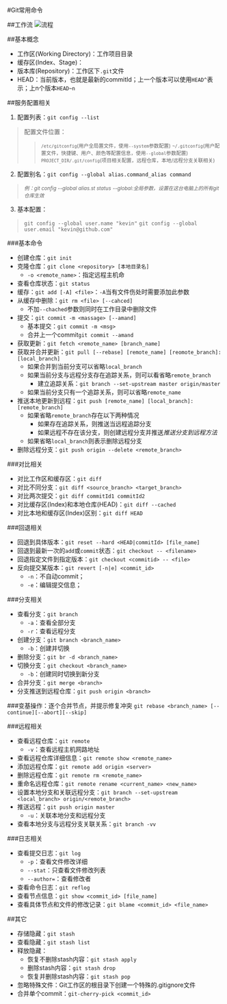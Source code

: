 #Git常用命令

##工作流
![流程](http://image.beekka.com/blog/2014/bg2014061202.jpg "流程")


##基本概念
+ 工作区(Working Directory)：工作项目目录
+ 缓存区(Index、Stage)：
+ 版本库(Repository)：工作区下`.git`文件
+ HEAD：当前版本，也就是最新的commitId；上一个版本可以使用`HEAD^`表示；上n个版本`HEAD~n`

##服务配置相关
1. 配置列表：`git config --list`
> 配置文件位置：
>> 	<small>`/etc/gitconfig`(用户全局置文件，使用`--system`参数配置)</small>
>> 	<small>`~/.gitconfig`(用户配置文件，快捷键、用户、颜色等配置信息，使用`--global`参数配置)</small>
>> 	<small>`PROJECT_DIR/.git/config`(项目相关配置，远程仓库，本地/远程分支关联相关)</small>
	
2. 配置别名：`git config --global alias.command_alias command`
> <small>*例：git config --global alias.st status*</small>
> <small>*--global:全局参数，设置在这台电脑上的所有git仓库生效*</small>

3. 基本配置：
> `git config --global user.name "kevin"`
> `git config --global user.email "kevin@github.com"`


###基本命令
- 创建仓库：`git init`
- 克隆仓库：`git clone <repository> [本地目录名]`
	+ `-o <remote_name>`：指定远程主机命
- 查看仓库状态：`git status`
- 缓存：`git add [-A] <file>`：`-A`当有文件伤处时需要添加此参数
- 从缓存中删除：`git rm <file> [--cahced]`
	+ 不加`--chached`参数则同时在工作目录中删除文件
- 提交：`git commit -m <massage> [--amand]`
	+ 基本提交：`git commit -m <msg>`
	+ 合并上一个commit`git commit --amand`
- 获取更新：`git fetch <remote_name> [branch_name]`
- 获取并合并更新：`git pull [--rebase] [remote_name] [reomote_branch]:[local_branch]`
	+ 如果合并到当前分支可以省略`local_branch`
	+ 如果当前分支与远程分支存在追踪关系，则可以看省略`remote_branch`
		* 建立追踪关系：`git branch --set-upstream master origin/master`
	+ 如果当前分支只有一个追踪关系，则可以省略`remote_name`
- 推送本地更新到远程：`git push [remote_name] [local_branch]:[remote_branch]`
	+ 如果省略`remote_branch`存在以下两种情况
		* 如果存在追踪关系，则推送当远程追踪分支
		* 如果远程不存在该分支，则创建远程分支并推送*推送分支到远程方法*
	+ 如果省略`local_branch`则表示删除远程分支
- 删除远程分支：`git push origin --delete <remote_branch>`


###对比相关
- 对比工作区和缓存区：`git diff`
- 对比不同分支：`git diff <source_branch> <target_branch>`
- 对比两次提交：`git diff commitId1 commitId2`
- 对比缓存区(Index)和本地仓库(HEAD)：`git diff --cached`
- 对比本地和缓存区(Index)区别：`git diff HEAD`

###回退相关
- 回退到具体版本：`git reset --hard <HEAD|commitId> [file_name]`
- 回退到最新一次的`add`或`commit`状态：`git checkout -- <filename>`
- 回退指定文件到指定版本：`git checkout <commitid> -- <file>`
- 反向提交某版本：`git revert [-n|e] <commit_id>`
	+ `-n`：不自动commit；
	+ `-e`：编辑提交信息；


###分支相关
- 查看分支：`git branch`
	+ `-a`：查看全部分支
	+ `-r`：查看远程分支
- 创建分支：`git branch <branch_name>`
	+ `-b`：创建并切换
- 删除分支：`git br -d <branch_name>`
- 切换分支：`git checkout <branch_name>`
	+ `-b`：创建同时切换到新分支
- 合并分支：`git merge <branch>`
- 分支推送到远程仓库：`git push origin <branch>`

###变基操作：逐个合并节点，并提示修复冲突
`git rebase <branch_name> [--continue][--abort][--skip]`

###远程相关
- 查看远程仓库：`git remote`
	+ `-v`：查看远程主机网路地址
- 查看远程仓库详细信息：`git remote show <remote_name>`
- 添加远程仓库：`git remote add origin <server>`
- 删除远程仓库：`git remote rm <remote_name>`
- 重命名远程仓库：`git remote rename <current_name> <new_name>`
- 设置本地分支和关联远程分支：`git branch --set-upstream <local_branch> origin/<remote_branch>`
- 推送远程：`git push origin master`
	+ `-u`：关联本地分支和远程分支
- 查看本地分支与远程分支关联关系：`git branch -vv`

###日志相关
- 查看提交日志：`git log`
	+ `-p`：查看文件修改详细
	+ `--stat`：只查看文件修改列表
	+ `--author=`：查看修改者
- 查看命令日志：`git reflog`
- 查看节点信息：`git show <commit_id> [file_name]`
- 查看具体节点和文件的修改记录：`git blame <commit_id> <file_name>`


##其它
- 存储隐藏：`git stash`
- 查看隐藏：`git stash list`
- 释放隐藏：
	+ 恢复不删除stash内容：`git stash apply`
	+ 删除stash内容：`git stash drop`
	+ 恢复并删除stash内容：`git stash pop`
- 忽略特殊文件：Git工作区的根目录下创建一个特殊的.gitignore文件
- 合并单个commit：`git-cherry-pick <commit_id>`





















